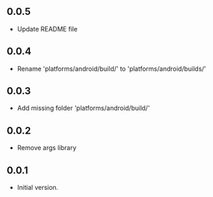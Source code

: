 ## 0.0.5
- Update README file


## 0.0.4
- Rename 'platforms/android/build/' to 'platforms/android/builds/'


## 0.0.3
- Add missing folder 'platforms/android/build/'

## 0.0.2
- Remove args library

## 0.0.1

- Initial version.
